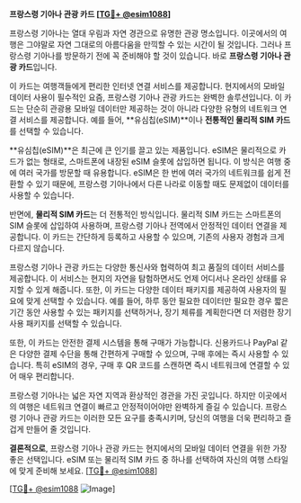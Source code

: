 **프랑스령 기아나 관광 카드 [[TG💪+ @esim1088](https://t.me/s/esim1088)]**

프랑스령 기아나는 열대 우림과 자연 경관으로 유명한 관광 명소입니다. 이곳에서의 여행은 그야말로 자연 그대로의 아름다움을 만끽할 수 있는 시간이 될 것입니다. 그러나 프랑스령 기아나를 방문하기 전에 꼭 준비해야 할 것이 있습니다. 바로 **프랑스령 기아나 관광 카드**입니다.

이 카드는 여행객들에게 편리한 인터넷 연결 서비스를 제공합니다. 현지에서의 모바일 데이터 사용이 필수적인 요즘, 프랑스령 기아나 관광 카드는 완벽한 솔루션입니다. 이 카드는 단순히 관광용 모바일 데이터만 제공하는 것이 아니라 다양한 유형의 네트워크 연결 서비스를 제공합니다. 예를 들어, **유심칩(eSIM)**이나 **전통적인 물리적 SIM 카드**를 선택할 수 있습니다.

**유심칩(eSIM)**은 최근에 큰 인기를 끌고 있는 제품입니다. eSIM은 물리적으로 카드가 없는 형태로, 스마트폰에 내장된 eSIM 슬롯에 삽입하면 됩니다. 이 방식은 여행 중에 여러 국가를 방문할 때 유용합니다. eSIM은 한 번에 여러 국가의 네트워크를 쉽게 전환할 수 있기 때문에, 프랑스령 기아나에서 다른 나라로 이동할 때도 문제없이 데이터를 사용할 수 있습니다.

반면에, **물리적 SIM 카드**는 더 전통적인 방식입니다. 물리적 SIM 카드는 스마트폰의 SIM 슬롯에 삽입하여 사용하며, 프랑스령 기아나 전역에서 안정적인 데이터 연결을 제공합니다. 이 카드는 간단하게 등록하고 사용할 수 있으며, 기존의 사용자 경험과 크게 다르지 않습니다.

프랑스령 기아나 관광 카드는 다양한 통신사와 협력하여 최고 품질의 데이터 서비스를 제공합니다. 이 서비스는 현지의 자연을 탐험하면서도 언제 어디서나 온라인 상태를 유지할 수 있게 해줍니다. 또한, 이 카드는 다양한 데이터 패키지를 제공하여 사용자의 필요에 맞게 선택할 수 있습니다. 예를 들어, 하루 동안 필요한 데이터만 필요한 경우 짧은 기간 동안 사용할 수 있는 패키지를 선택하거나, 장기 체류를 계획한다면 더 저렴한 장기 사용 패키지를 선택할 수 있습니다.

또한, 이 카드는 안전한 결제 시스템을 통해 구매가 가능합니다. 신용카드나 PayPal 같은 다양한 결제 수단을 통해 간편하게 구매할 수 있으며, 구매 후에는 즉시 사용할 수 있습니다. 특히 eSIM의 경우, 구매 후 QR 코드를 스캔하면 즉시 네트워크에 연결할 수 있어 매우 편리합니다.

프랑스령 기아나는 넓은 자연 지역과 환상적인 경관을 가진 곳입니다. 하지만 이곳에서의 여행은 네트워크 연결이 빠르고 안정적이어야만 완벽하게 즐길 수 있습니다. 프랑스령 기아나 관광 카드는 이러한 모든 요구를 충족시키며, 당신의 여행을 더욱 편리하고 즐겁게 만들어 줄 것입니다.

**결론적으로**, 프랑스령 기아나 관광 카드는 현지에서의 모바일 데이터 연결을 위한 가장 좋은 선택입니다. eSIM 또는 물리적 SIM 카드 중 하나를 선택하여 자신의 여행 스타일에 맞게 준비해 보세요. [[TG💪+ @esim1088](https://t.me/s/esim1088)]

[[TG💪+ @esim1088](https://t.me/s/esim1088) ![Image](https://i.postimg.cc/Y0z9fWf4/image.png)]